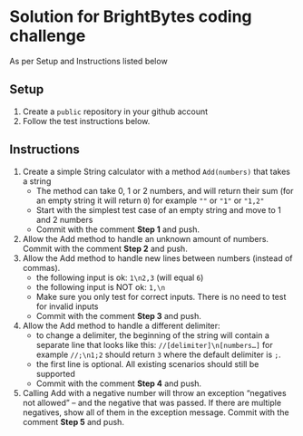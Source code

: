 # Solution for BrightBytes coding challenge

As per Setup and Instructions listed below

## Setup

1. Create a `public` repository in your github account
1. Follow the test instructions below.

## Instructions

1. Create a simple String calculator with a method `Add(numbers)` that takes a string
   * The method can take 0, 1 or 2 numbers, and will return their sum
     (for an empty string it will return `0`) for example `""` or `"1"` or
     `"1,2"`
   * Start with the simplest test case of an empty string and move to 1 and 2 numbers
   * Commit with the comment __Step 1__ and push.
1. Allow the Add method to handle an unknown amount of numbers. Commit
   with the comment __Step 2__ and push.
1. Allow the Add method to handle new lines between numbers (instead of commas).
   * the following input is ok: `1\n2,3` (will equal `6`)
   * the following input is NOT ok: `1,\n`
   * Make sure you only test for correct inputs. There is no need to test for invalid inputs
   * Commit with the comment __Step 3__ and push.
1. Allow the Add method to handle a different delimiter:
   * to change a delimiter, the beginning of the string will contain a
     separate line that looks like this: `//[delimiter]\n[numbers…]` for
     example `//;\n1;2` should return `3` where the default delimiter
     is `;`.
   * the first line is optional. All existing scenarios should
     still be supported
   * Commit with the comment __Step 4__ and push.
1. Calling Add with a negative number will throw an exception
   “negatives not allowed” – and the negative that was passed. If there
   are multiple negatives, show all of them in the exception
   message. Commit with the comment __Step 5__ and push.

